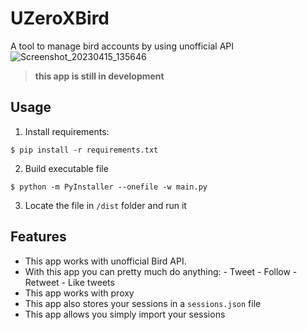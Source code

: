 # UZeroXBird
A tool to manage bird accounts by using unofficial API
![Screenshot_20230415_135646](https://user-images.githubusercontent.com/108195681/232245621-aeca17f8-fc96-4d5c-9daa-630ce974943f.png)

> **this app is still in development**

## Usage
1. Install requirements:
```
$ pip install -r requirements.txt
```
2. Build executable file
```
$ python -m PyInstaller --onefile -w main.py
```
3. Locate the file in `/dist` folder and run it
## Features
- This app works with unofficial Bird API.
- With this app you can pretty much do anything:
        - Tweet
        - Follow
        - Retweet
        - Like tweets 
- This app works with proxy
- This app also stores your sessions in a `sessions.json` file
- This app allows you simply import your sessions 


